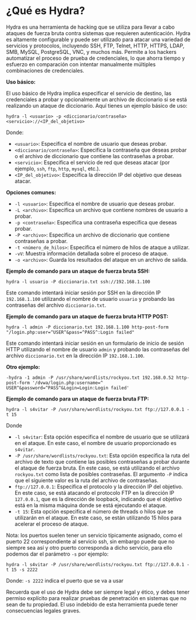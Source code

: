 
<h1>¿Qué es Hydra?</h1>
Hydra es una herramienta de hacking que se utiliza para llevar a cabo ataques de fuerza bruta contra sistemas que requieren autenticación.
Hydra es altamente configurable y puede ser utilizado para atacar una variedad de servicios y protocolos, incluyendo SSH, FTP, Telnet, HTTP, HTTPS, LDAP, SMB, MySQL, PostgreSQL, VNC, y muchos más. Permite a los hackers automatizar el proceso de prueba de credenciales, lo que ahorra tiempo y esfuerzo en comparación con intentar manualmente múltiples combinaciones de credenciales.

**Uso básico:**

El uso básico de Hydra implica especificar el servicio de destino, las credenciales a probar y opcionalmente un archivo de diccionario si se está realizando un ataque de diccionario. Aquí tienes un ejemplo básico de uso:

```
hydra -l <usuario> -p <diccionario/contraseña> <servicio>://<IP_del_objetivo>
```

Donde:
- `<usuario>`: Especifica el nombre de usuario que deseas probar.
- `<diccionario/contraseña>`: Especifica la contraseña que deseas probar o el archivo de diccionario que contiene las contraseñas a probar.
- `<servicio>`: Especifica el servicio de red que deseas atacar (por ejemplo, `ssh`, `ftp`, `http`, `mysql`, etc.).
- `<IP_del_objetivo>`: Especifica la dirección IP del objetivo que deseas atacar.

**Opciones comunes:**

- `-l <usuario>`: Especifica el nombre de usuario que deseas probar.
- `-L <archivo>`: Especifica un archivo que contiene nombres de usuario a probar.
- `-p <contraseña>`: Especifica una contraseña específica que deseas probar.
- `-P <archivo>`: Especifica un archivo de diccionario que contiene contraseñas a probar.
- `-t <número_de_hilos>`: Especifica el número de hilos de ataque a utilizar.
- `-vV`: Muestra información detallada sobre el proceso de ataque.
- `-o <archivo>`: Guarda los resultados del ataque en un archivo de salida.

**Ejemplo de comando para un ataque de fuerza bruta SSH:**

```
hydra -l usuario -P diccionario.txt ssh://192.168.1.100
```

Este comando intentará iniciar sesión por SSH en la dirección IP `192.168.1.100` utilizando el nombre de usuario `usuario` y probando las contraseñas del archivo `diccionario.txt`.

**Ejemplo de comando para un ataque de fuerza bruta HTTP POST:**

```
hydra -l admin -P diccionario.txt 192.168.1.100 http-post-form "/login.php:user=^USER^&pass=^PASS^:Login failed"
```

Este comando intentará iniciar sesión en un formulario de inicio de sesión HTTP utilizando el nombre de usuario `admin` y probando las contraseñas del archivo `diccionario.txt` en la dirección IP `192.168.1.100`.

**Otro ejemplo:**

```
-hydra -1 admin -P /usr/share/wordlists/rockyou.txt 192.168.0.52 http-post-form '/dvwa/login.php:username=^ USER^&password=^PASS^&Login=Login:Login failed'
```


**Ejemplo de comando para un ataque de fuerza bruta FTP:**
```
hydra -l s4vitar -P /usr/share/wordlists/rockyou.txt ftp://127.0.0.1 -t 15
```
Donde
- `-l s4vitar`: Esta opción especifica el nombre de usuario que se utilizará en el ataque. En este caso, el nombre de usuario proporcionado es `s4vitar`.
- `-P /usr/share/wordlists/rockyou.txt`: Esta opción especifica la ruta del archivo de texto que contiene las posibles contraseñas a probar durante el ataque de fuerza bruta. En este caso, se está utilizando el archivo `rockyou.txt` como lista de posibles contraseñas. El argumento `-P` indica que el siguiente valor es la ruta del archivo de contraseñas.
- `ftp://127.0.0.1`: Especifica el protocolo y la dirección IP del objetivo. En este caso, se está atacando el protocolo FTP en la dirección IP `127.0.0.1`, que es la dirección de loopback, indicando que el objetivo está en la misma máquina donde se está ejecutando el ataque.
- `-t 15`: Esta opción especifica el número de threads o hilos que se utilizarán en el ataque. En este caso, se están utilizando 15 hilos para acelerar el proceso de ataque.

Nota: los puertos suelen tener un servicio típicamente asignado, como el puerto 22 correspondiente al servicio ssh, sin embargo puede que no siempre sea así y otro puerto corresponda a dicho servicio, para ello podemos dar el parámetro `-s` por ejemplo:
```
hydra -l s4vitar -P /usr/share/wordlists/rockyou.txt ftp://127.0.0.1 -t 15 -s 2222
```
Donde:
`-s 2222` indica el puerto que se va a usar

Recuerda que el uso de Hydra debe ser siempre legal y ético, y debes tener permiso explícito para realizar pruebas de penetración en sistemas que no sean de tu propiedad. El uso indebido de esta herramienta puede tener consecuencias legales graves.
